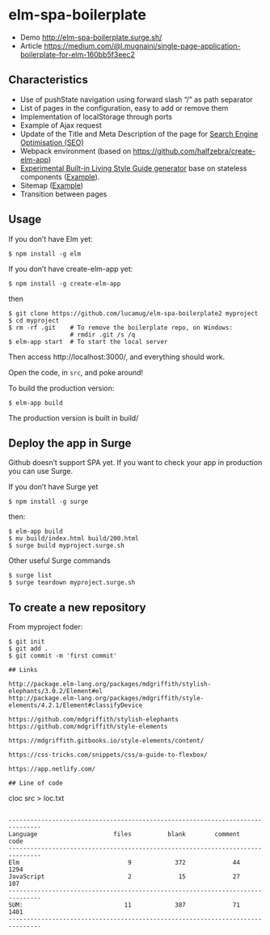# elm-spa-boilerplate

* Demo http://elm-spa-boilerplate.surge.sh/
* Article https://medium.com/@l.mugnaini/single-page-application-boilerplate-for-elm-160bb5f3eec2

## Characteristics

* Use of pushState navigation using forward slash “/” as path separator
* List of pages in the configuration, easy to add or remove them
* Implementation of localStorage through ports
* Example of Ajax request
* Update of the Title and Meta Description of the page for [Search Engine Optimisation (SEO)](https://medium.com/@l.mugnaini/spa-and-seo-is-googlebot-able-to-render-a-single-page-application-1f74e706ab11)
* Webpack environment (based on https://github.com/halfzebra/create-elm-app)
* [Experimental Built-in Living Style Guide generator](https://medium.com/@l.mugnaini/zero-maintenance-always-up-to-date-living-style-guide-in-elm-dbf236d07522) base on stateless components ([Example](http://elm-spa-boilerplate.surge.sh/styleguide)).
* Sitemap ([Example](http://elm-spa-boilerplate.surge.sh/sitemap))
* Transition between pages

## Usage

If you don’t have Elm yet:
```
$ npm install -g elm
```
If you don’t have create-elm-app yet:
```
$ npm install -g create-elm-app
```
then
```
$ git clone https://github.com/lucamug/elm-spa-boilerplate2 myproject
$ cd myproject
$ rm -rf .git    # To remove the boilerplate repo, on Windows:
                 # rmdir .git /s /q
$ elm-app start  # To start the local server
```
Then access http://localhost:3000/, and everything should work.

Open the code, in `src`, and poke around!

To build the production version:
```
$ elm-app build
```
The production version is built in build/

## Deploy the app in Surge

Github doesn’t support SPA yet. If you want to check your app in production you can use Surge.

If you don’t have Surge yet
```
$ npm install -g surge
```
then:

```
$ elm-app build
$ mv build/index.html build/200.html
$ surge build myproject.surge.sh
```
Other useful Surge commands
```
$ surge list
$ surge teardown myproject.surge.sh
```

## To create a new repository

From myproject foder:
```
$ git init
$ git add .
$ git commit -m 'first commit'

## Links

http://package.elm-lang.org/packages/mdgriffith/stylish-elephants/3.0.2/Element#el
http://package.elm-lang.org/packages/mdgriffith/style-elements/4.2.1/Element#classifyDevice

https://github.com/mdgriffith/stylish-elephants
https://github.com/mdgriffith/style-elements

https://mdgriffith.gitbooks.io/style-elements/content/

https://css-tricks.com/snippets/css/a-guide-to-flexbox/

https://app.netlify.com/

## Line of code

```
cloc src > loc.txt
```

-------------------------------------------------------------------------------
Language                     files          blank        comment           code
-------------------------------------------------------------------------------
Elm                              9            372             44           1294
JavaScript                       2             15             27            107
-------------------------------------------------------------------------------
SUM:                            11            387             71           1401
-------------------------------------------------------------------------------

